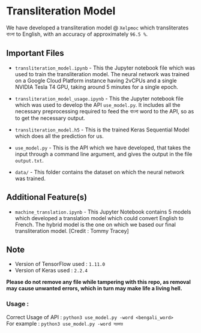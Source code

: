 # Transliteration Model
We have developed a transliteration model @ `Xelpmoc` which transliterates বাংলা to English, with an accuracy of approximately `96.5 %`.

## Important Files
- `transliteration_model.ipynb` - This the Jupyter notebook file which was used to train the transliteration model. The neural network was trained on a Google Cloud Platform instance having 2vCPUs and a single NVIDIA Tesla T4 GPU, taking around 5 minutes for a single epoch.   

- `transliteration_model_usage.ipynb` - This the Jupyter notebook file which was used to develop the API `use_model.py`. It includes all the necessary preprocessing required to feed the বাংলা word to the API, so as to get the necessary output.

- `transliteration_model.h5` - This is the trained Keras Sequential Model which does all the prediction for us.  

- `use_model.py` - This is the API which we have developed, that takes the input through a command line argument, and gives the output in the file `output.txt`.   

- `data/` - This folder contains the dataset on which the neural network was trained.

## Additional Feature(s)
- `machine_translation.ipynb` - This Jupyter Notebook contains 5 models which developed a translation model which could convert English to French. The hybrid model is the one on which we based our final transliteration model. [Credit : Tommy Tracey]

## Note
- Version of TensorFlow used : `1.11.0`
- Version of Keras used : `2.2.4`

**Please do not remove any file while tampering with this repo, as removal may cause unwanted errors, which in turn may make life a living hell.**

### Usage :
Correct Usage of API : `python3 use_model.py -word <bengali_word>`  
For example : `python3 use_model.py -word সরকার`

